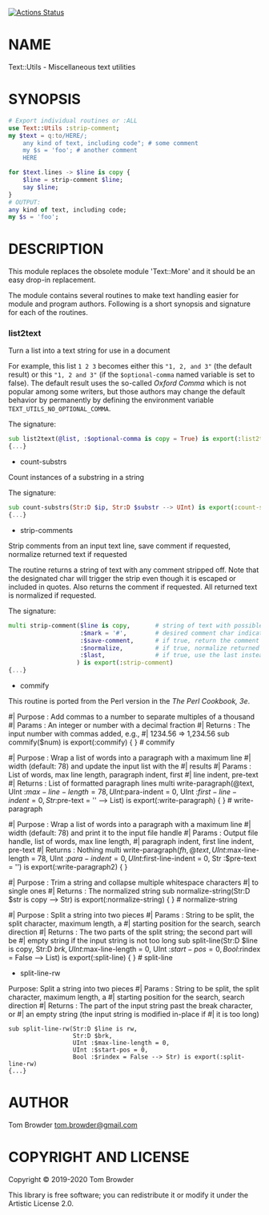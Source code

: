 [![Actions Status](https://github.com/tbrowder/Text-Utils/workflows/test/badge.svg)](https://github.com/tbrowder/Text-Utils/actions)

NAME
====

Text::Utils - Miscellaneous text utilities

SYNOPSIS
========

```Raku
# Export individual routines or :ALL
use Text::Utils :strip-comment;
my $text = q:to/HERE/;
    any kind of text, including code"; # some comment
    my $s = 'foo'; # another comment
    HERE

for $text.lines -> $line is copy {
    $line = strip-comment $line;
    say $line;
}
# OUTPUT:
any kind of text, including code;
my $s = 'foo';
```

DESCRIPTION
===========

This module replaces the obsolete module 'Text::More' and it should be an easy drop-in replacement.

The module contains several routines to make text handling easier for module and program authors. Following is a short synopsis and signature for each of the routines.

### list2text

Turn a list into a text string for use in a document

For example, this list `1 2 3` becomes either this `"1, 2, and 3"` (the default result) or this `"1, 2 and 3"` (if the `$optional-comma` named variable is set to false). The default result uses the so-called *Oxford Comma* which is not popular among some writers, but those authors may change the default behavior by permanently by defining the environment variable `TEXT_UTILS_NO_OPTIONAL_COMMA`.

The signature:

```Raku
sub list2text(@list, :$optional-comma is copy = True) is export(:list2text) 
{...}
```

  * count-substrs

Count instances of a substring in a string

The signature:

```Raku
sub count-substrs(Str:D $ip, Str:D $substr --> UInt) is export(:count-substrs) 
{...}
```

  * strip-comments

Strip comments from an input text line, save comment if requested, normalize returned text if requested

The routine returns a string of text with any comment stripped off. Note that the designated char will trigger the strip even though it is escaped or included in quotes. Also returns the comment if requested. All returned text is normalized if requested.

The signature:

```Raku
multi strip-comment($line is copy,       # string of text with possible comment
                    :$mark = '#',        # desired comment char indicator
                    :$save-comment,      # if true, return the comment
                    :$normalize,         # if true, normalize returned strings
                    :$last,              # if true, use the last instead of first comment char
                   ) is export(:strip-comment) 
{...}
```

  * commify

This routine is ported from the Perl version in the *The Perl Cookbook, 3e*.

#| Purpose : Add commas to a number to separate multiples of a thousand #| Params : An integer or number with a decimal fraction #| Returns : The input number with commas added, e.g., #| 1234.56 => 1,234.56 sub commify($num) is export(:commify) { } # commify

#| Purpose : Wrap a list of words into a paragraph with a maximum line #| width (default: 78) and update the input list with the #| results #| Params : List of words, max line length, paragraph indent, first #| line indent, pre-text #| Returns : List of formatted paragraph lines multi write-paragraph(@text, UInt :$max-line-length = 78, UInt :$para-indent = 0, UInt :$first-line-indent = 0, Str :$pre-text = '' --> List) is export(:write-paragraph) { } # write-paragraph

#| Purpose : Wrap a list of words into a paragraph with a maximum line #| width (default: 78) and print it to the input file handle #| Params : Output file handle, list of words, max line length, #| paragraph indent, first line indent, pre-text #| Returns : Nothing multi write-paragraph($fh, @text, UInt :$max-line-length = 78, UInt :$para-indent = 0, UInt :$first-line-indent = 0, Str :$pre-text = '') is export(:write-paragraph2) { }

#| Purpose : Trim a string and collapse multiple whitespace characters #| to single ones #| Returns : The normalized string sub normalize-string(Str:D $str is copy --> Str) is export(:normalize-string) { } # normalize-string

#| Purpose : Split a string into two pieces #| Params : String to be split, the split character, maximum length, a #| starting position for the search, search direction #| Returns : The two parts of the split string; the second part will be #| empty string if the input string is not too long sub split-line(Str:D $line is copy, Str:D $brk, UInt :$max-line-length = 0, UInt :$start-pos = 0, Bool :$rindex = False --> List) is export(:split-line) { } # split-line

  * split-line-rw

Purpose: Split a string into two pieces #| Params : String to be split, the split character, maximum length, a #| starting position for the search, search direction #| Returns : The part of the input string past the break character, or #| an empty string (the input string is modified in-place if #| it is too long)

    sub split-line-rw(Str:D $line is rw, 
                      Str:D $brk, 
                      UInt :$max-line-length = 0,
                      UInt :$start-pos = 0, 
                      Bool :$rindex = False --> Str) is export(:split-line-rw) 
    {...}

AUTHOR
======

Tom Browder <tom.browder@gmail.com>

COPYRIGHT AND LICENSE
=====================

Copyright &#x00A9; 2019-2020 Tom Browder

This library is free software; you can redistribute it or modify it under the Artistic License 2.0.

